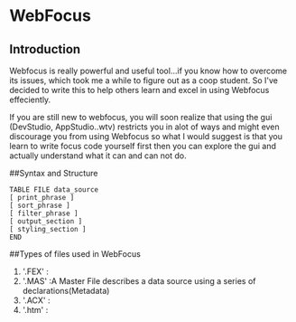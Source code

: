 # WebFocus

## Introduction
Webfocus is really powerful and useful tool...if you know how to overcome its issues, which took me a while to figure out as a coop student. So I've decided to write this to help others learn and excel in using Webfocus effeciently.

If you are still new to webfocus, you will soon realize that using the gui (DevStudio, AppStudio..wtv) restricts you in alot of ways and might even discourage you from using Webfocus so what I would suggest is that you learn to write focus code yourself first then you can explore the gui and actually understand what it can and can not do.


##Syntax and Structure

```
TABLE FILE data_source
[ print_phrase ]
[ sort_phrase ]
[ filter_phrase ]
[ output_section ]
[ styling_section ]
END
```


##Types of files used in WebFocus
1. '.FEX' :
2. '.MAS' :A Master File describes a data source using a series of declarations(Metadata)
3. '.ACX' :
4. '.htm' :

